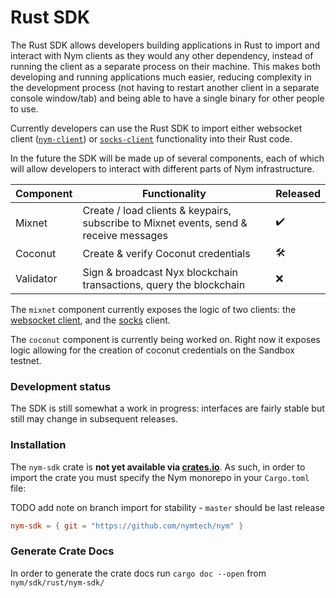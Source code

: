 # Rust SDK
The Rust SDK allows developers building applications in Rust to import and interact with Nym clients as they would any other dependency, instead of running the client as a separate process on their machine. This makes both developing and running applications much easier, reducing complexity in the development process (not having to restart another client in a separate console window/tab) and being able to have a single binary for other people to use.

Currently developers can use the Rust SDK to import either websocket client ([`nym-client`](../../clients/websocket-client.md)) or [`socks-client`](../../clients/socks5-client.md) functionality into their Rust code.

In the future the SDK will be made up of several components, each of which will allow developers to interact with different parts of Nym infrastructure.

| Component | Functionality                                                                         | Released |
|-----------|---------------------------------------------------------------------------------------|----------|
| Mixnet    | Create / load clients & keypairs, subscribe to Mixnet events, send & receive messages | ✔️       |
| Coconut   | Create & verify Coconut credentials                                                   | 🛠️      |
| Validator | Sign & broadcast Nyx blockchain transactions, query the blockchain                    | ❌        |

The `mixnet` component currently exposes the logic of two clients: the [websocket client](../../clients/websocket-client.md), and the [socks](../../clients/socks5-client.md) client.

The `coconut` component is currently being worked on. Right now it exposes logic allowing for the creation of coconut credentials on the Sandbox testnet.

### Development status
The SDK is still somewhat a work in progress: interfaces are fairly stable but still may change in subsequent releases.

### Installation 
The `nym-sdk` crate is **not yet available via [crates.io](https://crates.io)**. As such, in order to import the crate you must specify the Nym monorepo in your `Cargo.toml` file:

TODO add note on branch import for stability - `master` should be last release 
```toml
nym-sdk = { git = "https://github.com/nymtech/nym" }
```

### Generate Crate Docs 
In order to generate the crate docs run `cargo doc --open` from `nym/sdk/rust/nym-sdk/`


